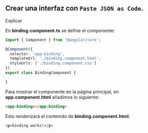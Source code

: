 


## Crear una interfaz con `Paste JSON as Code`.
Explicar


En **binding.component.ts** se define el componente:
```ts
import { Component } from '@angular/core';

@Component({
  selector: 'app-binding',
  templateUrl: './binding.component.html',
  styleUrls: ['./binding.component.css']
})
export class BindingComponent {

}
```

Para mostrar el componente en la página principal, en **app.component.html** añadimos lo siguiente:
```html
<app-binding></app-binding>
```

Esto renderizará el contenido de **binding.component.html**:
```html
<p>binding works!</p>
```






